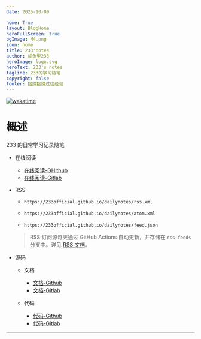 ```yaml
---
date: 2025-10-09

home: True
layout: BlogHome
heroFullScreen: true
bgImage: M4.png
icon: home
title: 233'notes
author: 咸鱼型233
heroImage: logo.svg
heroText: 233's notes
tagline: 233的学习随笔
copyright: false
footer: 拾掇拾掇过往经验
---
```


[![wakatime](https://wakatime.com/badge/github/Ayusummer/DailyNotes.svg)](https://wakatime.com/badge/github/Ayusummer/DailyNotes)

# 概述

233 的日常学习记录随笔

- 在线阅读
  - [在线阅读-GHithub](https://233official.github.io/dailynotes/)
  - [在线阅读-Gitlab](https://ayusummer233.gitlab.io/dailynotes/)

- RSS
  - `https://233official.github.io/dailynotes/rss.xml`
  
  - `https://233official.github.io/dailynotes/atom.xml`
  
  - `https://233official.github.io/dailynotes/feed.json`
  
  > RSS 订阅源每天通过 GitHub Actions 自动更新，并存储在 `rss-feeds` 分支中。详见 [RSS 文档](/通识/RSS.md)。
  
- 源码
  - 文档
    - [文档-Github](https://github.com/233Official/dailynotes)
    - [文档-Gitlab](https://gitlab.com/ayusummer233/dailynotes)

  - 代码
    - [代码-Github](https://github.com/233Official/DailyNotesCode)
    - [代码-Gitlab](https://gitlab.com/ayusummer233/DailyNotesCode)

---
